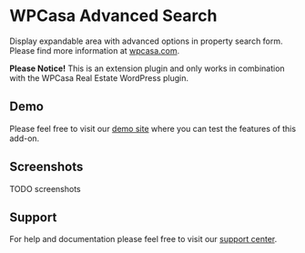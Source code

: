 # WPCasa Advanced Search #

Display expandable area with advanced options in property search form. Please find more information at [wpcasa.com](https://wpcasa.com/addon/wpcasa-advanced-search).

**Please Notice!** This is an extension plugin and only works in combination with the WPCasa Real Estate WordPress plugin.

## Demo
Please feel free to visit our [demo site](http://demo.wpcasa.com/advanced-search) where you can test the features of this add-on.

## Screenshots

TODO screenshots

## Support

For help and documentation please feel free to visit our [support center](https://wpcasa.com/support).
